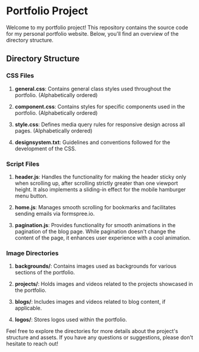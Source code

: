 # Portfolio Project

Welcome to my portfolio project! This repository contains the source code for my personal portfolio website. Below, you'll find an overview of the directory structure.

## Directory Structure

### CSS Files

1. **general.css**: Contains general class styles used throughout the portfolio. (Alphabetically ordered)

2. **component.css**: Contains styles for specific components used in the portfolio. (Alphabetically ordered)

3. **style.css**: Defines media query rules for responsive design across all pages. (Alphabetically ordered)

4. **designsystem.txt**: Guidelines and conventions followed for the development of the CSS.

### Script Files

1. **header.js**: Handles the functionality for making the header sticky only when scrolling up, after scrolling strictly greater than one viewport height. It also implements a sliding-in effect for the mobile hamburger menu button.

2. **home.js**: Manages smooth scrolling for bookmarks and facilitates sending emails via formspree.io.

3. **pagination.js**: Provides functionality for smooth animations in the pagination of the blog page. While pagination doesn't change the content of the page, it enhances user experience with a cool animation.

### Image Directories

1. **backgrounds/**: Contains images used as backgrounds for various sections of the portfolio.

2. **projects/**: Holds images and videos related to the projects showcased in the portfolio.

3. **blogs/**: Includes images and videos related to blog content, if applicable.

4. **logos/**: Stores logos used within the portfolio.

Feel free to explore the directories for more details about the project's structure and assets. If you have any questions or suggestions, please don't hesitate to reach out!

